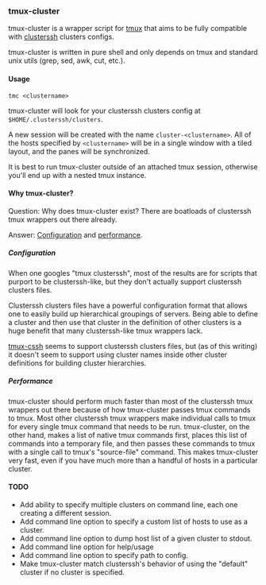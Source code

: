 ### tmux-cluster

tmux-cluster is a wrapper script for [tmux](http://tmux.sourceforge.net/) that aims to be fully compatible with [clusterssh](https://github.com/duncs/clusterssh) clusters configs.

tmux-cluster is written in pure shell and only depends on tmux and standard unix utils (grep, sed, awk, cut, etc.).

#### Usage

`tmc <clustername>`

tmux-cluster will look for your clusterssh clusters config at `$HOME/.clusterssh/clusters`.

A new session will be created with the name `cluster-<clustername>`. All of the hosts specified by `<clustername>` will be in a single window with a tiled layout, and the panes will be synchronized.

It is best to run tmux-cluster outside of an attached tmux session, otherwise you'll end up with a nested tmux instance.

#### Why tmux-cluster?

Question: Why does tmux-cluster exist? There are boatloads of clusterssh tmux wrappers out there already.

Answer: [Configuration](#configuration) and [performance](#performance).

##### Configuration

When one googles "tmux clusterssh", most of the results are for scripts that purport to be clusterssh-like, but they don't actually support clusterssh clusters files.

Clusterssh clusters files have a powerful configuration format that allows one to easily build up hierarchical groupings of servers. Being able to define a cluster and then use that cluster in the definition of other clusters is a huge benefit that many clusterssh-like tmux wrappers lack.

[tmux-cssh](https://github.com/lowens/tmux-cssh) seems to support clusterssh clusters files, but (as of this writing) it doesn't seem to support using cluster names inside other cluster definitions for building cluster hierarchies.

##### Performance

tmux-cluster should perform much faster than most of the clusterssh tmux wrappers out there because of how tmux-cluster passes tmux commands to tmux. Most other clusterssh tmux wrappers make individual calls to tmux for every single tmux command that needs to be run. tmux-cluster, on the other hand, makes a list of native tmux commands first, places this list of commands into a temporary file, and then passes these commands to tmux with a single call to tmux's "source-file" command. This makes tmux-cluster very fast, even if you have much more than a handful of hosts in a particular cluster.

#### TODO

* Add ability to specify multiple clusters on command line, each one creating a different session.
* Add command line option to specify a custom list of hosts to use as a cluster.
* Add command line option to dump host list of a given cluster to stdout.
* Add command line option for help/usage
* Add command line option to specify path to config.
* Make tmux-cluster match clusterssh's behavior of using the "default" cluster if no cluster is specified.
